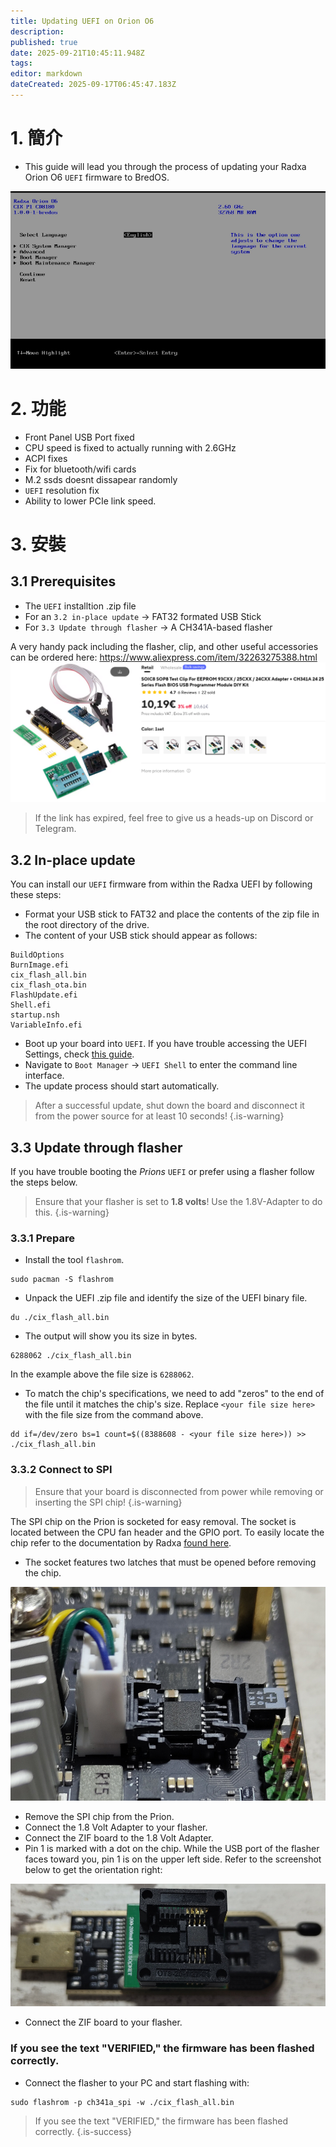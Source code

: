```yaml
---
title: Updating UEFI on Orion O6
description:
published: true
date: 2025-09-21T10:45:11.948Z
tags:
editor: markdown
dateCreated: 2025-09-17T06:45:47.183Z
---
```


# 1. 簡介

- This guide will lead you through the process of updating your Radxa Orion O6 `UEFI` firmware to BredOS.

![radxa-bios.png](/orion/radxa-bios.png)

# 2. 功能

- Front Panel USB Port fixed
- CPU speed is fixed to actually running with 2.6GHz
- ACPI fixes
- Fix for bluetooth/wifi cards
- M.2 ssds doesnt dissapear randomly
- `UEFI` resolution fix
- Ability to lower PCIe link speed.

# 3. 安裝

## 3.1 Prerequisites

- The `UEFI` installtion .zip file
- For an `3.2 in-place update` -> FAT32 formated USB Stick
- For `3.3 Update through flasher` -> A CH341A-based flasher

A very handy pack including the flasher, clip, and other useful accessories can be ordered here:
https://www.aliexpress.com/item/32263275388.html
![spi-flasher.png](/wiki-itx3588j-pics/spi-flasher.png)

> If the link has expired, feel free to give us a heads-up on Discord or Telegram.

## 3.2 In-place update

You can install our `UEFI` firmware from within the Radxa UEFI by following these steps:

- Format your USB stick to FAT32 and place the contents of the zip file in the root directory of the drive.
- The content of your USB stick should appear as follows:

```
BuildOptions  
BurnImage.efi  
cix_flash_all.bin  
cix_flash_ota.bin  
FlashUpdate.efi  
Shell.efi  
startup.nsh  
VariableInfo.efi
```

- Boot up your board into `UEFI`. If you have trouble accessing the UEFI Settings, check [this guide](/en/how-to/change-default-boot-order-rk3588#2.1-Accessing-the-Boot-Menu).
- Navigate to `Boot Manager` -> `UEFI Shell` to enter the command line interface.
- The update process should start automatically.

> After a successful update, shut down the board and disconnect it from the power source for at least 10 seconds!
> {.is-warning}

## 3.3 Update through flasher

If you have trouble booting the _Prions_ `UEFI` or prefer using a flasher follow the steps below.

> Ensure that your flasher is set to **1.8 volts**! Use the 1.8V-Adapter to do this.
> {.is-warning}

### 3.3.1 Prepare

- Install the tool `flashrom`.

 ```
 sudo pacman -S flashrom
 ```

- Unpack the UEFI .zip file and identify the size of the UEFI binary file.

```
du ./cix_flash_all.bin
```

- The output will show you its size in bytes.

```
6288062 ./cix_flash_all.bin
```

In the example above the file size is `6288062`.

- To match the chip's specifications, we need to add "zeros" to the end of the file until it matches the chip's size. Replace `<your file size here>` with the file size from the command above.

```
dd if=/dev/zero bs=1 count=$((8388608 - <your file size here>)) >> ./cix_flash_all.bin
```

### 3.3.2 Connect to SPI

> Ensure that your board is disconnected from power while removing or inserting the SPI chip!
> {.is-warning}

The SPI chip on the Prion is socketed for easy removal. The socket is located between the CPU fan header and the GPIO port. To easily locate the chip refer to the documentation by Radxa [found here](https://radxa.com/orion/o6/marked_orion_o6.webp).

- The socket features two latches that must be opened before removing the chip.

![prion-spi-loaction-cut.png](/orion/prion-spi-loaction-cut.png)

- Remove the SPI chip from the Prion.
- Connect the 1.8 Volt Adapter to your flasher.
- Connect the ZIF board to the 1.8 Volt Adapter.
- Pin 1 is marked with a dot on the chip. While the USB port of the flasher faces toward you, pin 1 is on the upper left side. Refer to the screenshot below to get the orientation right:

![zif-socket-cut-scaled.jpg](/wiki-itx3588j-pics/zif-socket-cut-scaled.jpg)

- Connect the ZIF board to your flasher.

### If you see the text "VERIFIED," the firmware has been flashed correctly.

- Connect the flasher to your PC and start flashing with:

```
sudo flashrom -p ch341a_spi -w ./cix_flash_all.bin 
```

> If you see the text "VERIFIED," the firmware has been flashed correctly.
> {.is-success}
